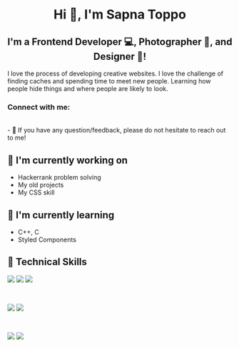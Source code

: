 ### 

<!--
**sapnatoppo/sapnatoppo** is a ✨ _special_ ✨ repository because its `README.md` (this file) appears on your GitHub profile.

Here are some ideas to get you started:

- 🔭 I’m currently working on ...
- 🌱 I’m currently learning ...
- 👯 I’m looking to collaborate on ...
- 🤔 I’m looking for help with ...
- 💬 Ask me about ...
- 📫 How to reach me: ...
- 😄 Pronouns: ...
- ⚡ Fun fact: ...
-->










<h1 align="center">Hi 👋, I'm Sapna Toppo</h1>

<h2 align="center">
I'm a Frontend Developer 💻, Photographer 📸, and Designer 🎨!
</h2> 

I love the process of developing creative websites. I love the challenge of finding caches and spending time to meet new people. Learning how people hide things and where people are likely to look.

### Connect with me:


</br>
- 💬 If you have any question/feedback, please do not hesitate to reach out to me!

  
          

## 🔭 I'm currently working on

- Hackerrank problem solving
- My old projects
- My CSS skill

## 🌱 I'm currently learning

- C++, C
- Styled Components  

## 💼 Technical Skills

![](https://img.shields.io/badge/Code-JavaScript-informational?style=flat&logo=JavaScript&color=F7DF1E)
![](https://img.shields.io/badge/Code-HTML5-informational?style=flat&logo=HTML5&color=E34F26)
![](https://img.shields.io/badge/Database-MySQL-informational?style=flat&logo=MySQL&color=003B57)

</br>

![](https://img.shields.io/badge/Style-Bootstrap-informational?style=flat&logo=Bootstrap&color=7952B3)
![](https://img.shields.io/badge/Style-CSS3-informational?style=flat&logo=CSS3&color=1572B6)


</br>

![](https://img.shields.io/badge/Tools-Git-informational?style=flat&logo=Git&color=F05032)
![](https://img.shields.io/badge/Tools-GitHub-informational?style=flat&logo=GitHub&color=181717)
